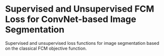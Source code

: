 # Supervised and Unsupervised FCM Loss for ConvNet-based Image Segmentation
Supervised and unsupervised loss functions for image segmentation based on the classical FCM objective function.
